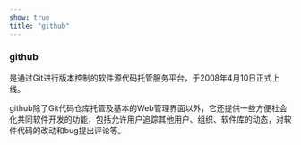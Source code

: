 ```yaml
---
show: true
title: "github"
---
```


### github

是通过Git进行版本控制的软件源代码托管服务平台，于2008年4月10日正式上线。

github除了Git代码仓库托管及基本的Web管理界面以外，它还提供一些方便社会化共同软件开发的功能，包括允许用户追踪其他用户、组织、软件库的动态，对软件代码的改动和bug提出评论等。

